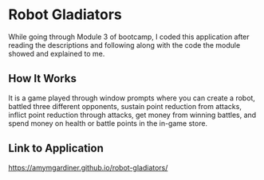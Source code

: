 # Robot Gladiators

While going through Module 3 of bootcamp, I coded this application after reading the descriptions and following along with the code the module showed and explained to me.

## How It Works

It is a game played through window prompts where you can create a robot, battled three different opponents, sustain point reduction from attacks, inflict point reduction through attacks, get money from winning battles, and spend money on health or battle points in the in-game store.

## Link to Application

https://amymgardiner.github.io/robot-gladiators/
